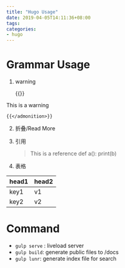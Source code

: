 ```yaml
---
title: "Hugo Usage"
date: 2019-04-05T14:11:36+08:00
tags:
categories:
- hugo
---
```



# Grammar Usage
1. warning

    {{<admonition type="warning">}}

This is a warning

    {{</admonition>}}


2. 折叠/Read More

    <!--more-->

3. 引用

    >This is a reference
    >       def a():
    >           print(b)
    >

4. 表格

| head1 | head2 |
| --- | --- |
| key1 | v1 |
| key2 | v2 |

# Command

- `gulp serve` : liveload server
- `gulp build`: generate public files to /docs
- `gulp lunr`: generate index file for search

